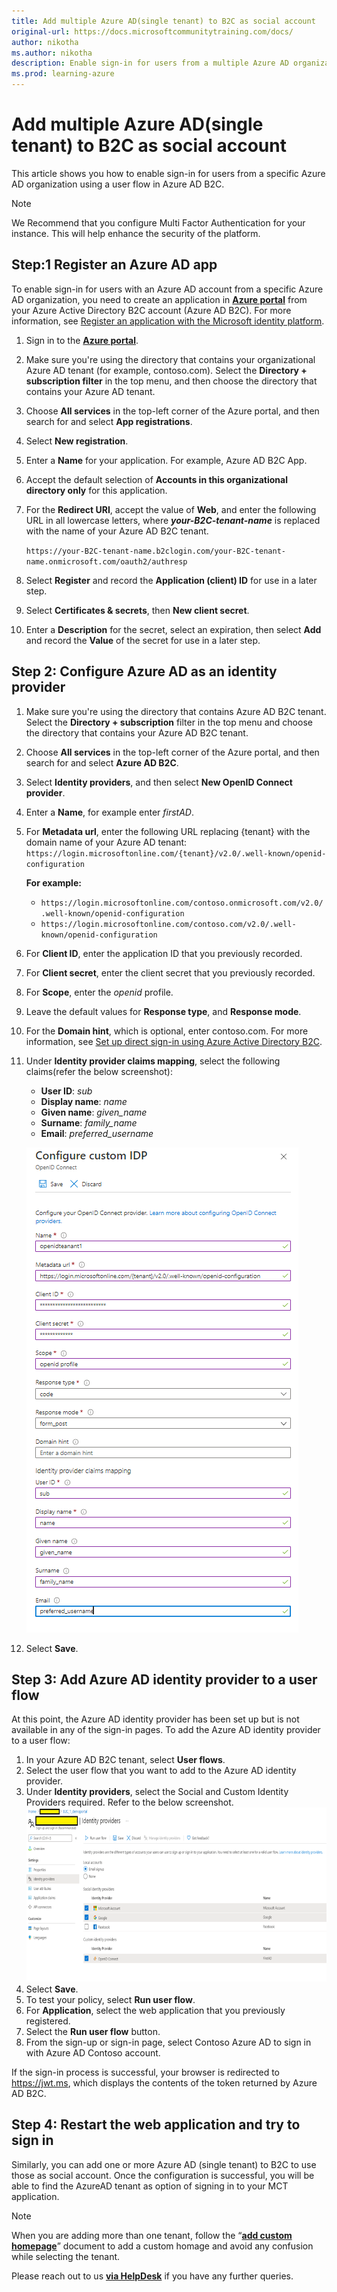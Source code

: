 ```yaml
---
title: Add multiple Azure AD(single tenant) to B2C as social account
original-url: https://docs.microsoftcommunitytraining.com/docs/
author: nikotha
ms.author: nikotha
description: Enable sign-in for users from a multiple Azure AD organization using a user flow in Azure AD B2C.
ms.prod: learning-azure
---
```


# Add multiple Azure AD(single tenant) to B2C as social account

This article shows you how to enable sign-in for users from a specific Azure AD organization using a user flow in Azure AD B2C.

>[!NOTE]
>We Recommend that you configure Multi Factor Authentication for your instance. This will help enhance the security of the platform.

## Step:1 Register an Azure AD app

To enable sign-in for users with an Azure AD account from a specific Azure AD organization,  you need to create an application in [**Azure portal**](https://portal.azure.com/) from your Azure Active Directory B2C account (Azure AD B2C). For more information, see [Register an application with the Microsoft identity platform](/azure/active-directory/develop/quickstart-register-app).

1. Sign in to the [**Azure portal**](https://portal.azure.com/).
1. Make sure you're using the directory that contains your organizational Azure AD tenant (for example, contoso.com). Select the **Directory + subscription filter** in the top menu, and then choose the directory that contains your Azure AD tenant.
1. Choose **All services** in the top-left corner of the Azure portal, and then search for and select **App registrations**.
1. Select **New registration**.
1. Enter a **Name** for your application. For example, Azure AD B2C App.
1. Accept the default selection of **Accounts in this organizational directory only** for this application.
1. For the **Redirect URI**, accept the value of **Web**, and enter the following URL in all lowercase letters, where ***your-B2C-tenant-name*** is replaced with the name of your Azure AD B2C tenant.

    `https://your-B2C-tenant-name.b2clogin.com/your-B2C-tenant-name.onmicrosoft.com/oauth2/authresp`

     <!--If you use a [custom domain](setup-custom-domain-url.md), enter `https://your-domain-name/your-tenant-name.onmicrosoft.com/oauth2/authresp`. Replace ***your-domain-name*** with your custom domain, and ***your-tenant-name*** with the name of your tenant.-->
1. Select **Register** and record the **Application (client) ID** for use in a later step.
1. Select **Certificates & secrets**, then **New client secret**.
1. Enter a **Description** for the secret, select an expiration, then select **Add** and record the **Value** of the secret for use in a later step.

## Step 2: Configure Azure AD as an identity provider

1. Make sure you're using the directory that contains Azure AD B2C tenant. Select the **Directory + subscription** filter in the top menu and choose the directory that contains your Azure AD B2C tenant.
1. Choose **All services** in the top-left corner of the Azure portal, and then search for and select **Azure AD B2C**.
1. Select **Identity providers**, and then select **New OpenID Connect provider**.
1. Enter a **Name**, for example enter *firstAD*.
1. For **Metadata url**, enter the following URL replacing {tenant} with the domain name of your Azure AD tenant:
    `https://login.microsoftonline.com/{tenant}/v2.0/.well-known/openid-configuration`

    **For example:**
    - `https://login.microsoftonline.com/contoso.onmicrosoft.com/v2.0/.well-known/openid-configuration`
    - `https://login.microsoftonline.com/contoso.com/v2.0/.well-known/openid-configuration`

1. For **Client ID**, enter the application ID that you previously recorded.
1. For **Client secret**, enter the client secret that you previously recorded.
1. For **Scope**, enter the *openid* profile.
1. Leave the default values for **Response type**, and **Response mode**.
1. For the **Domain hint**, which is optional, enter contoso.com. For more information, see [Set up direct sign-in using Azure Active Directory B2C](/azure/active-directory-b2c/direct-signin?pivots=b2c-user-flow#redirect-sign-in-to-a-social-provider).
1. Under **Identity provider claims mapping**, select the following claims(refer the below screenshot):
    - **User ID**: *sub*
    - **Display name**: *name*
    - **Given name**: *given_name*
    - **Surname**: *family_name*
    - **Email**: *preferred_username*

    ![Configure custom IDP](../../media/MultipleAAD1.png)
1. Select **Save**.

## Step 3: Add Azure AD identity provider to a user flow

At this point, the Azure AD identity provider has been set up but is not available in any of the sign-in pages. To add the Azure AD identity provider to a user flow:

1. In your Azure AD B2C tenant, select **User flows**.
1. Select the user flow that you want to add to the Azure AD identity provider.
1. Under **Identity providers**, select the Social and Custom Identity Providers required. Refer to the below screenshot.
    ![Social Identity Providers](../../media/MultipleAAD2.png)
1. Select **Save**.
1. To test your policy, select **Run user flow**.
1. For **Application**, select the web application that you previously registered.
1. Select the **Run user flow** button.
1. From the sign-up or sign-in page, select Contoso Azure AD to sign in with Azure AD Contoso account.

If the sign-in process is successful, your browser is redirected to <https://jwt.ms>, which displays the contents of the token returned by Azure AD B2C.

## Step 4: Restart the web application and try to sign in

Similarly, you can add one or more Azure AD (single tenant) to B2C to use those as social account. Once the configuration is successful, you will be able to find the AzureAD tenant as option of signing in to your MCT application.

> [!Note]    
>When you are adding more than one tenant, follow the “[**add custom homepage**](set-up-custom-homepage-for-your-mct-instance.md)” document to add a custom homage and avoid any confusion while selecting the tenant.

Please reach out to us [**via HelpDesk**](https://aka.ms/cthelpdesk) if you have any further queries.
